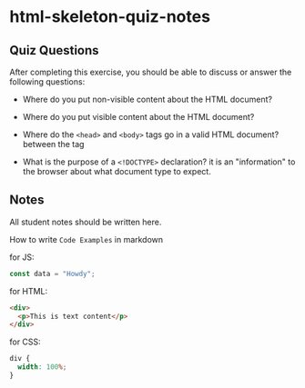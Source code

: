 # html-skeleton-quiz-notes

## Quiz Questions

After completing this exercise, you should be able to discuss or answer the following questions:

- Where do you put non-visible content about the HTML document?

- Where do you put visible content about the HTML document?

- Where do the `<head>` and `<body>` tags go in a valid HTML document?
between the  <html> tag
- What is the purpose of a `<!DOCTYPE>` declaration?
it is an "information" to the browser about what document type to expect.
## Notes

All student notes should be written here.


How to write `Code Examples` in markdown

for JS:

```javascript
const data = "Howdy";
```

for HTML:

```html
<div>
  <p>This is text content</p>
</div>
```

for CSS:

```css
div {
  width: 100%;
}
```
